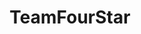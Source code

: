 ---
title: TeamFourStar
crosslinks:
- youtubefactsbot
- youtubot
- dbz
- anti_gif_bot
- autourbanbot
- SubredditDrama
- Serendipity
- whowouldwin
- highqualitygifs
- ChargeYourPhone
- PMclub
- rupaulsdragrace
- botwatch
- nintendo
- u_imguralbumbot
- pics
- TheUnexpectables
- Toonami
- MarkMyWords
- Naruto
---